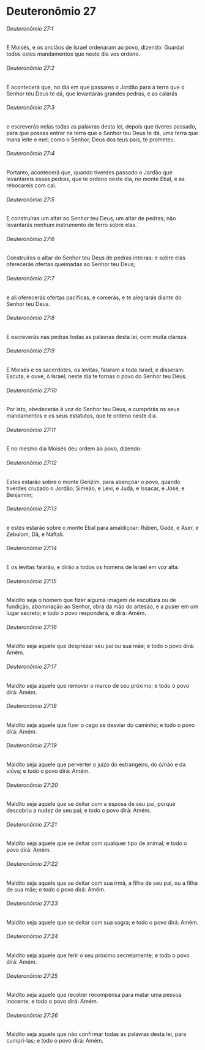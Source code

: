 # Deuteronômio 27

###### Deuteronômio 27:1

E Moisés, e os anciãos de Israel ordenaram ao povo, dizendo: Guardai todos estes mandamentos que neste dia vos ordeno.

###### Deuteronômio 27:2

E acontecerá que, no dia em que passares o Jordão para a terra que o Senhor teu Deus te dá, que levantarás grandes pedras, e as calarás

###### Deuteronômio 27:3

e escreverás nelas todas as palavras desta lei, depois que tiveres passado, para que possas entrar na terra que o Senhor teu Deus te dá, uma terra que mana leite e mel; como o Senhor, Deus dos teus pais, te prometeu.

###### Deuteronômio 27:4

Portanto, acontecerá que, quando tiverdes passado o Jordão que levantareis essas pedras, que te ordeno neste dia, no monte Ebal, e as rebocareis com cal.

###### Deuteronômio 27:5

E construíras um altar ao Senhor teu Deus, um altar de pedras; não levantarás nenhum instrumento de ferro sobre elas.

###### Deuteronômio 27:6

Construíras o altar do Senhor teu Deus de pedras inteiras; e sobre elas oferecerás ofertas queimadas ao Senhor teu Deus;

###### Deuteronômio 27:7

e ali oferecerás ofertas pacíficas, e comerás, e te alegrarás diante do Senhor teu Deus.

###### Deuteronômio 27:8

E escreverás nas pedras todas as palavras desta lei, com muita clareza.

###### Deuteronômio 27:9

E Moisés e os sacerdotes, os levitas, falaram a toda Israel, e disseram: Escuta, e ouve, ó Israel; neste dia te tornas o povo do Senhor teu Deus.

###### Deuteronômio 27:10

Por isto, obedecerás à voz do Senhor teu Deus, e cumprirás os seus mandamentos e os seus estatutos, que te ordeno neste dia.

###### Deuteronômio 27:11

E no mesmo dia Moisés deu ordem ao povo, dizendo:

###### Deuteronômio 27:12

Estes estarão sobre o monte Gerizim, para abençoar o povo, quando tiverdes cruzado o Jordão; Simeão, e Levi, e Judá, e Issacar, e José, e Benjamim;

###### Deuteronômio 27:13

e estes estarão sobre o monte Ebal para amaldiçoar: Rúben, Gade, e Aser, e Zebulom, Dã, e Naftali.

###### Deuteronômio 27:14

E os levitas falarão, e dirão a todos os homens de Israel em voz alta:

###### Deuteronômio 27:15

Maldito seja o homem que fizer alguma imagem de escultura ou de fundição, abominação ao Senhor, obra da mão do artesão, e a puser em um lugar secreto; e todo o povo responderá, e dirá: Amém.

###### Deuteronômio 27:16

Maldito seja aquele que desprezar seu pai ou sua mãe; e todo o povo dirá: Amém.

###### Deuteronômio 27:17

Maldito seja aquele que remover o marco de seu próximo; e todo o povo dirá: Amém.

###### Deuteronômio 27:18

Maldito seja aquele que fizer o cego se desviar do caminho; e todo o povo dirá: Amém.

###### Deuteronômio 27:19

Maldito seja aquele que perverter o juízo do estrangeiro, do ó/não e da viúva; e todo o povo dirá: Amém.

###### Deuteronômio 27:20

Maldito seja aquele que se deitar com a esposa de seu pai; porque descobriu a nudez de seu pai; e todo o povo dirá: Amém.

###### Deuteronômio 27:21

Maldito seja aquele que se deitar com qualquer tipo de animal; e todo o povo dirá: Amém.

###### Deuteronômio 27:22

Maldito seja aquele que se deitar com sua irmã, a filha de seu pai, ou a filha de sua mãe; e todo o povo dirá: Amém.

###### Deuteronômio 27:23

Maldito seja aquele que se deitar com sua sogra; e todo o povo dirá: Amém.

###### Deuteronômio 27:24

Maldito seja aquele que ferir o seu próximo secretamente; e todo o povo dirá: Amém.

###### Deuteronômio 27:25

Maldito seja aquele que receber recompensa para matar uma pessoa inocente; e todo o povo dirá: Amém.

###### Deuteronômio 27:26

Maldito seja aquele que não confirmar todas as palavras desta lei, para cumpri-las; e todo o povo dirá: Amém.

